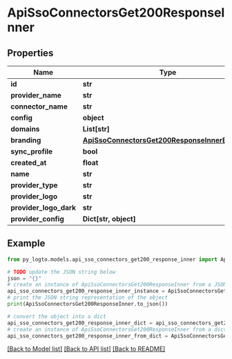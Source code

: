 # ApiSsoConnectorsGet200ResponseInner


## Properties

Name | Type | Description | Notes
------------ | ------------- | ------------- | -------------
**id** | **str** |  | 
**provider_name** | **str** |  | 
**connector_name** | **str** |  | 
**config** | **object** | arbitrary | 
**domains** | **List[str]** |  | 
**branding** | [**ApiSsoConnectorsGet200ResponseInnerBranding**](ApiSsoConnectorsGet200ResponseInnerBranding.md) |  | 
**sync_profile** | **bool** |  | 
**created_at** | **float** |  | 
**name** | **str** |  | 
**provider_type** | **str** |  | 
**provider_logo** | **str** |  | 
**provider_logo_dark** | **str** |  | 
**provider_config** | **Dict[str, object]** |  | [optional] 

## Example

```python
from py_logto.models.api_sso_connectors_get200_response_inner import ApiSsoConnectorsGet200ResponseInner

# TODO update the JSON string below
json = "{}"
# create an instance of ApiSsoConnectorsGet200ResponseInner from a JSON string
api_sso_connectors_get200_response_inner_instance = ApiSsoConnectorsGet200ResponseInner.from_json(json)
# print the JSON string representation of the object
print(ApiSsoConnectorsGet200ResponseInner.to_json())

# convert the object into a dict
api_sso_connectors_get200_response_inner_dict = api_sso_connectors_get200_response_inner_instance.to_dict()
# create an instance of ApiSsoConnectorsGet200ResponseInner from a dict
api_sso_connectors_get200_response_inner_from_dict = ApiSsoConnectorsGet200ResponseInner.from_dict(api_sso_connectors_get200_response_inner_dict)
```
[[Back to Model list]](../README.md#documentation-for-models) [[Back to API list]](../README.md#documentation-for-api-endpoints) [[Back to README]](../README.md)


